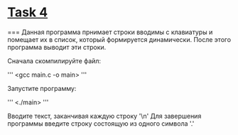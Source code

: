 # [Task 4](http://ccfit.nsu.ru/~fat/svr4tasks-new.html)
===
Данная программа прнимает строки вводимы с клавиатуры и помещает их в список, который формируется динамически. После этого программа выводит эти строки.

Сначала скомпилируйте файл:

'''
    <gcc main.c -o main>
'''

Запустите программу:

'''
    <./main>
'''

Вводите текст, заканчивая каждую строку '\n'
Для завершения программы введите строку состоящую из одного символа '.'